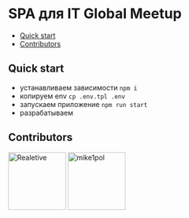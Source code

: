 # SPA для IT Global Meetup

- [Quick start](#quick-start)
- [Contributors](#contributors)

## Quick start

- устанавливаем зависимости `npm i`
- копируем env `cp .env.tpl .env`
- запускаем приложение `npm run start`
- разрабатываем

## Contributors

[<img alt="Realetive" src="https://avatars1.githubusercontent.com/u/2073959?v=4&s=117" width="117">](https://github.com/Realetive) [<img alt="mike1pol" src="https://avatars3.githubusercontent.com/u/584816?v=4&s=117" width="117">](https://github.com/mike1pol)

